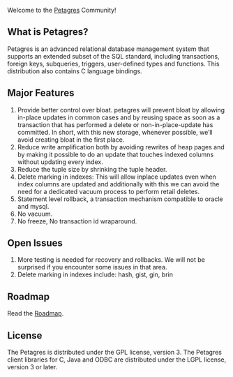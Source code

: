 Welcome to the [Petagres](https://github.com/linn0/petagres) Community!

## What is Petagres?
Petagres is an advanced relational database management system
that supports an extended subset of the SQL standard, including
transactions, foreign keys, subqueries, triggers, user-defined types
and functions.  This distribution also contains C language bindings.

## Major Features
1. Provide better control over bloat.  petagres will prevent bloat by allowing in-place updates in common cases and by reusing space as soon as a transaction that has performed a delete or non-in-place-update has committed. In short, with this new storage, whenever possible, we’ll avoid creating bloat in the first place.
2. Reduce write amplification both by avoiding rewrites of heap pages and by making it possible to do an update that touches indexed columns without updating every index.
3. Reduce the tuple size by shrinking the tuple header.
4. Delete marking in indexes: This will allow inplace updates even when index columns are updated and additionally with this we can avoid the need for a dedicated vacuum process to perform retail deletes.
5. Statement level rollback, a transaction mechanism compatible to oracle and mysql.
6. No vacuum.
7. No freeze, No transaction id wraparound.

## Open Issues
1. More testing is needed for recovery and rollbacks. We will not be surprised if you encounter some issues in that area.
2. Delete marking in indexes include: hash, gist, gin, brin

## Roadmap
Read the [Roadmap](https://github.com/linn0/petagres/wiki/Petagres-Roadmaps).

## License
The Petagres is distributed under the GPL license, version 3. 
The Petagres client libraries for C, Java and ODBC are distributed 
under the LGPL license, version 3 or later.
